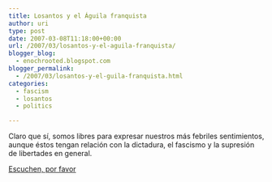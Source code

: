 ```yaml
---
title: Losantos y el Águila franquista
author: uri
type: post
date: 2007-03-08T11:18:00+00:00
url: /2007/03/losantos-y-el-aguila-franquista/
blogger_blog:
  - enochrooted.blogspot.com
blogger_permalink:
  - /2007/03/losantos-y-el-guila-franquista.html
categories:
  - fascism
  - losantos
  - politics

---
```

Claro que sí, somos libres para expresar nuestros más febriles sentimientos, aunque éstos tengan relación con la dictadura, el fascismo y la supresión de libertades en general.

[Escuchen, por favor][1]

 [1]: http://cesar.lasideas.es//desvan/LosantosdefiendeBanderaFranquista.MP3